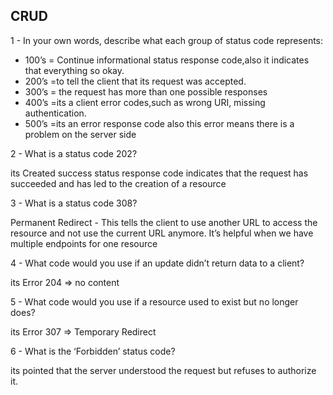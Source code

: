 ## CRUD
1 - In your own words, describe what each group of status code represents:

- 100’s =  Continue informational status response code,also it indicates that everything so okay.
- 200’s =to tell the client that its request was accepted. 
- 300’s =  the request has more than one possible responses
- 400’s =its a client error codes,such as wrong URI, missing authentication.
- 500’s =its an error response code also this error means there is a problem on the server side



2 - What is a status code 202?

 its Created success status response code indicates that the request has succeeded and has led to the creation of a resource

3 - What is a status code 308?

 Permanent Redirect - This tells the client to use another URL to access the resource and not use the current URL anymore. It’s helpful when we have multiple endpoints for one resource

4 - What code would you use if an update didn’t return data to a client?

its Error 204 => no content

5 - What code would you use if a resource used to exist but no longer does?

 its Error 307 => Temporary Redirect



6 - What is the ‘Forbidden’ status code?

its pointed that the server understood the request but refuses to authorize it.